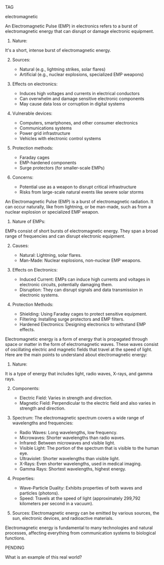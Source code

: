 TAG

electromagnetic

An Electromagnetic Pulse (EMP) in electronics refers to a burst of electromagnetic energy that can disrupt or damage electronic equipment.

1. Nature:

It's a short, intense burst of electromagnetic energy.

2. Sources:

   - Natural (e.g., lightning strikes, solar flares)
   - Artificial (e.g., nuclear explosions, specialized EMP weapons)

3. Effects on electronics:

   - Induces high voltages and currents in electrical conductors
   - Can overwhelm and damage sensitive electronic components
   - May cause data loss or corruption in digital systems

4. Vulnerable devices:

   - Computers, smartphones, and other consumer electronics
   - Communications systems
   - Power grid infrastructure
   - Vehicles with electronic control systems

5. Protection methods:

   - Faraday cages
   - EMP-hardened components
   - Surge protectors (for smaller-scale EMPs)

6. Concerns:

   - Potential use as a weapon to disrupt critical infrastructure
   - Risks from large-scale natural events like severe solar storms

An Electromagnetic Pulse (EMP) is a burst of electromagnetic radiation. It can occur naturally, like from lightning, or be man-made, such as from a nuclear explosion or specialized EMP weapon.

1. Nature of EMPs:

EMPs consist of short bursts of electromagnetic energy. They span a broad range of frequencies and can disrupt electronic equipment.

2. Causes:

   - Natural: Lightning, solar flares.
   - Man-Made: Nuclear explosions, non-nuclear EMP weapons.

3. Effects on Electronics:

   - Induced Current: EMPs can induce high currents and voltages in electronic circuits, potentially damaging them.
   - Disruption: They can disrupt signals and data transmission in electronic systems.

4. Protection Methods:

   - Shielding: Using Faraday cages to protect sensitive equipment.
   - Filtering: Installing surge protectors and EMP filters.
   - Hardened Electronics: Designing electronics to withstand EMP effects.

Electromagnetic energy is a form of energy that is propagated through space or matter in the form of electromagnetic waves. These waves consist of oscillating electric and magnetic fields that travel at the speed of light. Here are the main points to understand about electromagnetic energy:

1. Nature:

It is a type of energy that includes light, radio waves, X-rays, and gamma rays.

2. Components:

   - Electric Field: Varies in strength and direction.
   - Magnetic Field: Perpendicular to the electric field and also varies in strength and direction.

3. Spectrum: The electromagnetic spectrum covers a wide range of wavelengths and frequencies:

   - Radio Waves: Long wavelengths, low frequency.
   - Microwaves: Shorter wavelengths than radio waves.
   - Infrared: Between microwaves and visible light.
   - Visible Light: The portion of the spectrum that is visible to the human eye.
   - Ultraviolet: Shorter wavelengths than visible light.
   - X-Rays: Even shorter wavelengths, used in medical imaging.
   - Gamma Rays: Shortest wavelengths, highest energy.

4. Properties:

   - Wave-Particle Duality: Exhibits properties of both waves and particles (photons).
   - Speed: Travels at the speed of light (approximately 299,792 kilometers per second in a vacuum).

5. Sources: Electromagnetic energy can be emitted by various sources,  the sun, electronic devices, and radioactive materials.

Electromagnetic energy is fundamental to many technologies and natural processes, affecting everything from communication systems to biological functions.

PENDING

What is an example of this real world?
